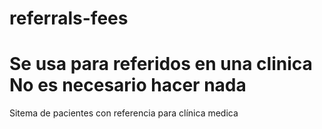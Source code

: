 # referrals-fees
Se usa para referidos en una clinica
No es necesario hacer nada
=======
Sitema de pacientes con referencia para clínica medica

